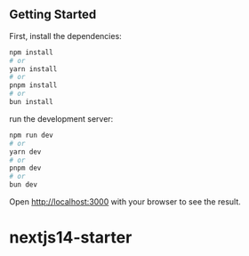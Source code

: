 ## Getting Started

First, install the dependencies:

```bash
npm install
# or
yarn install
# or
pnpm install
# or
bun install
```


run the development server:

```bash
npm run dev
# or
yarn dev
# or
pnpm dev
# or
bun dev
```

Open [http://localhost:3000](http://localhost:3000) with your browser to see the result.
# nextjs14-starter
